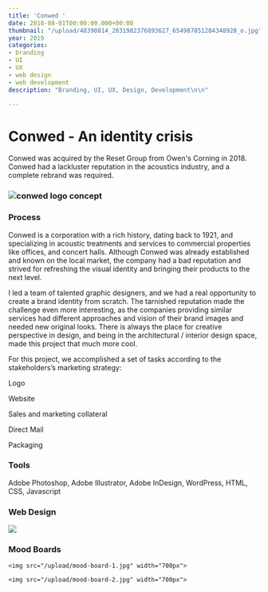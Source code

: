 ```yaml
---
title: 'Conwed '
date: 2018-08-01T00:00:00.000+00:00
thumbnail: "/upload/48390814_2031982376893627_654987851284348928_o.jpg"
year: 2019
categories:
- branding
- UI
- UX
- web design
- web development
description: "Branding, UI, UX, Design, Development\n\n"

---
```

# Conwed - An identity crisis

Conwed was acquired by the Reset Group from Owen's Corning in 2018. Conwed had a lackluster reputation in the acoustics industry, and a complete rebrand was required.

### ![conwed logo concept](/upload/conwed-logo-concept.png "Conwed Logo Concept")

### Process

Conwed is a corporation with a rich history, dating back to 1921, and specializing in acoustic treatments and services to commercial properties like offices, and concert halls. Although Conwed was already established and known on the local market, the company had a bad reputation and strived for refreshing the visual identity and bringing their products to the next level.

I led a team of talented graphic designers, and we had a real opportunity to create a brand identity from scratch. The tarnished reputation made the challenge even more interesting, as the companies providing similar services had different approaches and vision of their brand images and needed new original looks. There is always the place for creative perspective in design, and being in the architectural / interior design space, made this project that much more cool.

For this project, we accomplished a set of tasks according to the stakeholders’s marketing strategy:

Logo

Website

Sales and marketing collateral

Direct Mail

Packaging

### Tools

Adobe Photoshop, Adobe Illustrator, Adobe InDesign, WordPress, HTML, CSS, Javascript

### Web Design

![](/upload/conwed-website-2020.png)

### Mood Boards

    <img src="/upload/mood-board-1.jpg" width="700px"> 

    <img src="/upload/mood-board-2.jpg" width="700px"> 